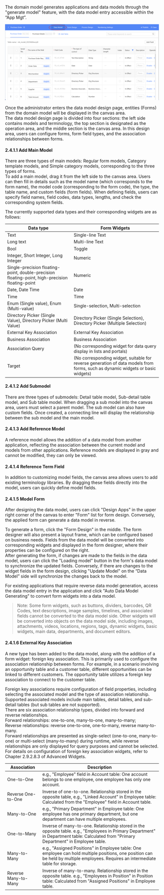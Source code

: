 The domain model generates applications and data models through the "generate model" feature, with the data model entry accessible within the “App Mgt”.

<div style={{ display: 'flex', justifyContent: 'left' }}>
  <img src="/img/data model.png" alt="Portal Diagram" width="800" /> 
</div>

Once the administrator enters the data model design page, entities (Forms) from the domain model will be displayed in the canvas area.  
The data model design page is divided into four sections: the left side contains models and terminology, the top section is designated as the operation area, and the middle section is the canvas area. In this design area, users can configure forms, form field types, and the association relationships between forms.

#### 2.4.1.1 Add Main Model

There are three types of main models: Regular form models, Category template models, and Simple category models, corresponding to the three types of forms.  
To add a main model, drag it from the left side to the canvas area. Users can then fill in details such as the model name (which corresponds to the form name), the model code (corresponding to the form code), the type, the table name, and custom fields (form fields). When defining fields, users can specify field names, field codes, data types, lengths, and check the corresponding system fields.

The currently supported data types and their corresponding widgets are as follows:

| Data type | Form Widgets |
|----------|---------------|
| Text | Single-line Text |
| Long text | Multi-line Text |
| Bool | Toggle |
| Integer, Short Integer, Long Integer | Numeric |
| Single-precision floating-point, double-precision floating-point, high-precision floating-point | Numeric |
| Date, Date Time | Date |
| Time | Time |
| Enum (Single value), Enum (Multi-value) | Single-selection, Multi-selection |
| Directory Picker (Single Value), Directory Picker  (Multi Value) | Directory Picker (Single Selection), Directory Picker (Multiple Selection) |
| External Key Association | External Key Association |
| Business Association | Business Association |
| Association Query | (No corresponding widget for data query display in lists and portals) |
| Target | (No corresponding widget, suitable for reverse generation of data models from forms, such as dynamic widgets or basic widgets) |

#### 2.4.1.2 Add Submodel

There are three types of submodels: Detail table model, Sub-detail table model, and Sub table model. When dragging a sub model into the canvas area, users must select a parent model. The sub model can also have custom fields. Once created, a connecting line will display the relationship between the sub model and the main model.

#### 2.4.1.3 Add Reference Model

A reference model allows the addition of a data model from another application, reflecting the association between the current model and models from other applications. Reference models are displayed in gray and cannot be modified, they can only be viewed.

#### 2.4.1.4 Reference Term Field

In addition to customizing model fields, the canvas area allows users to add existing terminology libraries. By dragging these fields directly into the model, users can quickly define model fields.

#### 2.4.1.5 Model Form

After designing the data model, users can click "Design Apps" in the upper right corner of the canvas to enter "Form" list for form design. Conversely, the applied form can generate a data model in reverse.

To generate a form, click the "Form Design" in the middle. The form designer will also present a layout frame, which can be configured based on business needs. Fields from the data model will be converted into corresponding widgets and displayed in the form designer, where their properties can be configured on the right.  
After generating the form, if changes are made to the fields in the data model, users can click the "Loading model" button in the form's data model to synchronize the updated fields. Conversely, if there are changes to the widget fields in the form design, clicking "Update Model" on the “Data Model” side will synchronize the changes back to the model.

For existing applications that require reverse data model generation, access the data model entry in the application and click "Auto Data Model Generating" to convert form widgets into a data model.

> Note: Some form widgets, such as buttons, dividers, barcodes, QR Codes, text descriptions, image samples, timelines, and associated fields cannot be converted to the data model side. Other widgets will be converted into objects on the data model side, including images, attachments, videos, locations, regions, tags, dynamic widgets, basic widgets, main data, departments, and document editors.

#### 2.4.1.6 External Key Association

A new type has been added to the data model, along with the addition of a form widget: foreign key association. This is primarily used to configure the association relationship between forms. For example, in a scenario involving an opportunity table and a customer table, different opportunities can be linked to different customers. The opportunity table utilizes a foreign key association to connect to the customer table.

Foreign key associations require configuration of field properties, including selecting the associated model and the type of association relationship. Supported associated models include main tables, detail tables, and sub-detail tables (but sub tables are not supported).  
There are six association relationship types, divided into forward and reverse relationships.  
Forward relationships: one-to-one, many-to-one, many-to-many;  
Reverse relationships: reverse one-to-one, one-to-many, reverse many-to-many.  
Forward relationships are presented as single-select (one-to-one, many-to-one) or multi-select (many-to-many) during runtime, while reverse relationships are only displayed for query purposes and cannot be selected. For details on configuration of foreign key association widgets, refer to Chapter 2.9.2.8.3 of Advanced Widgets.

| Association | Description |
|-------------|-------------|
| One-to-One | e.g., "Employee" field in Account table: One account belongs to one employee, one employee has only one account. |
| Reverse One-to-One | Inverse of one-to-one. Relationship stored in the opposite table, e.g., "Linked Account" in Employee table: Calculated from the "Employee" field in Account table. |
| Many-to-One | e.g., "Primary Department" in Employee table: One employee has one primary department, but one department can have multiple employees. |
| One-to-Many | Inverse of many-to-one. Relationship stored in the opposite table. e.g., "Employees in Primary Department" in Department table: Calculated from "Primary Department" in Employee table. |
| Many-to-Many | e.g., "Assigned Positions" in Employee table: One employee can hold multiple positions, one position can be held by multiple employees. Requires an intermediate table for storage. |
| Reverse Many-to-Many | Inverse of many-to-many. Relationship stored in the opposite table. e.g., "Employees in Position" in Position table: Calculated from "Assigned Positions" in Employee table. |
